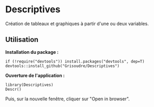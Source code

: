 # Descriptives
Création de tableaux et graphiques à partir d'une ou deux variables.

## Utilisation

**Installation du package :**
```{r}
if (!require("devtools")) install.packages("devtools", dep=T)
devtools::install_github("Grisoudre/Descriptives")
```

**Ouverture de l'application :**
```{r}
library(Descriptives)
Descr()
```
Puis, sur la nouvelle fenêtre, cliquer sur "Open in browser".
